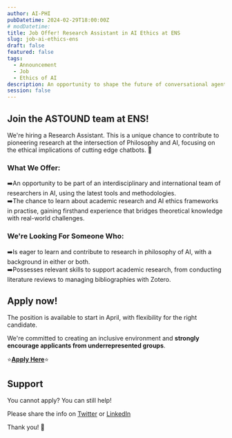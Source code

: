 ```yaml
---
author: AI-PHI
pubDatetime: 2024-02-29T18:00:00Z
# modDatetime:
title: Job Offer! Research Assistant in AI Ethics at ENS
slug: job-ai-ethics-ens
draft: false
featured: false
tags:
  - Announcement
  - Job
  - Ethics of AI
description: An opportunity to shape the future of conversational agents 🚀
session: false
---
```


## Join the ASTOUND team at ENS!

We're hiring a Research Assistant. This is a unique chance to contribute to pioneering research at the intersection of Philosophy and AI, focusing on the ethical implications of cutting edge chatbots. 🤖

### What We Offer:

➡️An opportunity to be part of an interdisciplinary and international team of researchers in AI, using the latest tools and methodologies.  
➡️The chance to learn about academic research and AI ethics frameworks in practise, gaining firsthand experience that bridges theoretical knowledge with real-world challenges.

### We're Looking For Someone Who:

➡️Is eager to learn and contribute to research in philosophy of AI, with a background in either or both.  
➡️Possesses relevant skills to support academic research, from conducting literature reviews to managing bibliographies with Zotero.

## Apply now!

The position is available to start in April, with flexibility for the right candidate.

We're committed to creating an inclusive environment and **strongly encourage applicants from underrepresented groups**.

⭐[**Apply Here**](https://forms.gle/kvugm3Ndv9PotDny6)⭐

## Support

You cannot apply? You can still help!

Please share the info on [Twitter](https://twitter.com/AidaElam/status/1762957118880059560) or [LinkedIn](https://www.linkedin.com/posts/a%C3%AFda-elamrani-a0b943237_airesearch-aiethics-researchassistant-activity-7168962900169068545-1MQ2)

Thank you! 🙏
